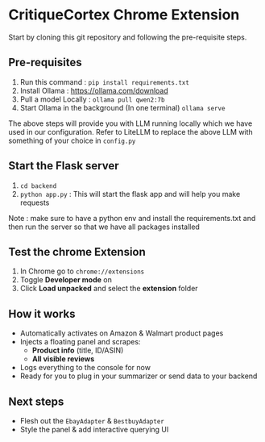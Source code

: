 # CritiqueCortex Chrome Extension

Start by cloning this git repository and following the pre-requisite steps. 

## Pre-requisites

1. Run this command : ```pip install requirements.txt```
2. Install Ollama : https://ollama.com/download
3. Pull a model Locally : ```ollama pull qwen2:7b``` 
4. Start Ollama in the background (In one terminal)
```ollama serve```

The above steps will provide you with LLM running locally which we have used in our configuration. Refer to LiteLLM to replace the above LLM with something of your choice in ```config.py```


## Start the Flask server

1. ```cd backend```
2. ```python app.py``` : This will start the flask app and will help you make requests

Note : make sure to have a python env and install the requirements.txt and then run the server so that we have all packages installed

## Test the chrome Extension

1. In Chrome go to `chrome://extensions`  
2. Toggle **Developer mode** on  
3. Click **Load unpacked** and select the **extension** folder  

## How it works

- Automatically activates on Amazon & Walmart product pages  
- Injects a floating panel and scrapes:
  - **Product info** (title, ID/ASIN)
  - **All visible reviews**  
- Logs everything to the console for now  
- Ready for you to plug in your summarizer or send data to your backend  

## Next steps

- Flesh out the `EbayAdapter` & `BestbuyAdapter`  
- Style the panel & add interactive querying UI  
